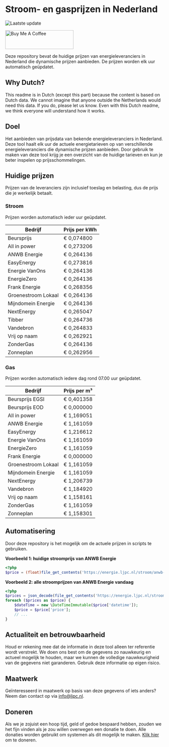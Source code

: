 # Stroom- en gasprijzen in Nederland

![Laatste update](https://img.shields.io/badge/laatste%20update-2023--11--14%2010%3A00%20CET-brightgreen)

<a href="https://www.buymeacoffee.com/Lars-" target="_blank"><img src="https://cdn.buymeacoffee.com/buttons/v2/default-orange.png" alt="Buy Me A Coffee" height="60" style="height: 60px !important;width: 217px !important;" ></a>

Deze repository bevat de huidige prijzen van energieleveranciers in Nederland die dynamische prijzen aanbieden. De prijzen worden elk uur automatisch geüpdatet.

## Why Dutch?

This readme is in Dutch (except this part) because the content is based on Dutch data. We cannot imagine that anyone outside the Netherlands would need this data. If you do, please let us know. Even with this Dutch readme, we think
everyone will understand how it works.

## Doel

Het aanbieden van prijsdata van bekende energieleveranciers in Nederland. Deze tool haalt elk uur de actuele energietarieven op van verschillende energieleveranciers die dynamische prijzen aanbieden. Door gebruik te maken van deze tool
krijg je een overzicht van de huidige tarieven en kun je beter inspelen op prijsschommelingen.

## Huidige prijzen

Prijzen van de leveranciers zijn inclusief toeslag en belasting, dus de prijs die je werkelijk betaalt.

### Stroom

Prijzen worden automatisch ieder uur geüpdatet.

 Bedrijf | Prijs per kWh 
---------|---------------
Beursprijs | € 0,074800
All in power | € 0,273206
ANWB Energie | € 0,264136
EasyEnergy | € 0,273816
Energie VanOns | € 0,264136
EnergieZero | € 0,264136
Frank Energie | € 0,268356
Groenestroom Lokaal | € 0,264136
Mijndomein Energie | € 0,264136
NextEnergy | € 0,265047
Tibber | € 0,264736
Vandebron | € 0,264833
Vrij op naam | € 0,262921
ZonderGas | € 0,264136
Zonneplan | € 0,262956


### Gas

Prijzen worden automatisch iedere dag rond 07.00 uur geüpdatet.

 Bedrijf | Prijs per m³ 
---------|--------------
Beursprijs EGSI | € 0,401358
Beursprijs EOD | € 0,000000
All in power | € 1,169051
ANWB Energie | € 1,161059
EasyEnergy | € 1,216612
Energie VanOns | € 1,161059
EnergieZero | € 1,161059
Frank Energie | € 0,000000
Groenestroom Lokaal | € 1,161059
Mijndomein Energie | € 1,161059
NextEnergy | € 1,206739
Vandebron | € 1,184920
Vrij op naam | € 1,158161
ZonderGas | € 1,161059
Zonneplan | € 1,158301


## Automatisering

Door deze repository is het mogelijk om de actuele prijzen in scripts te gebruiken.

**Voorbeeld 1: huidige stroomprijs van ANWB Energie**

```php
<?php
$price = (float)file_get_contents('https://energie.ljpc.nl/stroom/anwb-energie-nu.txt');

```

**Voorbeeld 2: alle stroomprijzen van ANWB Energie vandaag**

```php
<?php
$prices = json_decode(file_get_contents('https://energie.ljpc.nl/stroom/all-in-power-vandaag.json'),true);
foreach ($prices as $price) {
    $dateTime = new \DateTimeImmutable($price['datetime']);
    $price = $price['price'];
    // ...
}
```

## Actualiteit en betrouwbaarheid

Houd er rekening mee dat de informatie in deze tool alleen ter referentie wordt verstrekt. We doen ons best om de gegevens zo nauwkeurig en actueel mogelijk te houden, maar we kunnen de volledige nauwkeurigheid van de gegevens niet
garanderen. Gebruik deze informatie op eigen risico.

## Maatwerk

Geïnteresseerd in maatwerk op basis van deze gegevens of iets anders? Neem dan contact op
via [info@ljpc.nl](mailto:info@ljpc.nl?subject=Energie%20prijzen).

## Doneren

Als we je zojuist een hoop tijd, geld of gedoe bespaard hebben, zouden we het fijn vinden als je zou willen overwegen een
donatie te doen. Alle donaties worden gebruikt om systemen als dit mogelijk te
maken. [Klik hier](https://www.buymeacoffee.com/Lars-) om te doneren.

